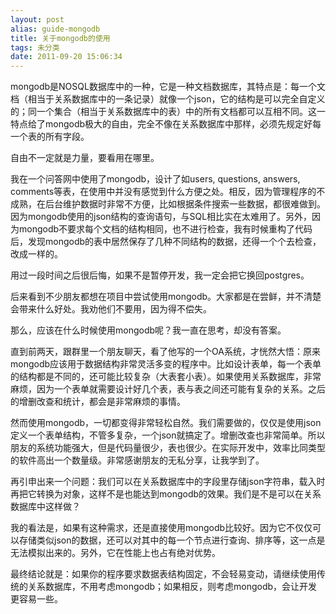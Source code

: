 ```yaml
---
layout: post
alias: guide-mongodb
title: 关于mongodb的使用
tags: 未分类
date: 2011-09-20 15:06:34
---
```


mongodb是NOSQL数据库中的一种，它是一种文档数据库，其特点是：每一个文档（相当于关系数据库中的一条记录）就像一个json，它的结构是可以完全自定义的；同一个集合（相当于关系数据库中的表）中的所有文档都可以互相不同。这一特点给了mongodb极大的自由，完全不像在关系数据库中那样，必须先规定好每一个表的所有字段。

自由不一定就是力量，要看用在哪里。

<span id="more-332"></span>
<p>我在一个问答网中使用了mongodb，设计了如users, questions, answers, comments等表，在使用中并没有感觉到什么方便之处。相反，因为管理程序的不成熟，在后台维护数据时非常不方便，比如根据条件搜索一些数据，都很难做到。因为mongodb使用的json结构的查询语句，与SQL相比实在太难用了。另外，因为mongodb不要求每个文档的结构相同，也不进行检查，我有时候重构了代码后，发现mongodb的表中居然保存了几种不同结构的数据，还得一个个去检查，改成一样的。

用过一段时间之后很后悔，如果不是暂停开发，我一定会把它换回postgres。

后来看到不少朋友都想在项目中尝试使用mongodb。大家都是在尝鲜，并不清楚会带来什么好处。我劝他们不要用，因为得不偿失。

那么，应该在什么时候使用mongodb呢？我一直在思考，却没有答案。

直到前两天，跟群里一个朋友聊天，看了他写的一个OA系统，才恍然大悟：原来mongodb应该用于数据结构非常灵活多变的程序中。比如设计表单，每一个表单的结构都是不同的，还可能比较复杂（大表套小表）。如果使用关系数据库，非常麻烦，因为一个表单就需要设计好几个表，表与表之间还可能有复杂的关系。之后的增删改查和统计，都会是非常麻烦的事情。

然而使用mongodb，一切都变得非常轻松自然。我们需要做的，仅仅是使用json定义一个表单结构，不管多复杂，一个json就搞定了。增删改查也非常简单。所以朋友的系统功能强大，但是代码量很少，表也很少。在实际开发中，效率比同类型的软件高出一个数量级。非常感谢朋友的无私分享，让我学到了。

再引申出来一个问题：我们可以在关系数据库中的字段里存储json字符串，载入时再把它转换为对象，这样不是也能达到mongodb的效果。我们是不是可以在关系数据库中这样做？

我的看法是，如果有这种需求，还是直接使用mongodb比较好。因为它不仅仅可以存储类似json的数据，还可以对其中的每一个节点进行查询、排序等，这一点是无法模拟出来的。另外，它在性能上也占有绝对优势。

最终结论就是：如果你的程序要求数据表结构固定，不会轻易变动，请继续使用传统的关系数据库，不用考虑mongodb；如果相反，则考虑mongodb，会让开发更容易一些。
